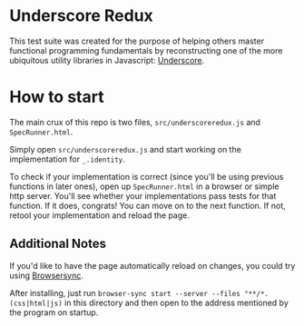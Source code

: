 # Underscore Redux
This test suite was created for the purpose of helping others master functional programming fundamentals by reconstructing one of the more ubiquitous utility libraries in Javascript: [Underscore](https://underscorejs.org/).

# How to start

The main crux of this repo is two files, `src/underscoreredux.js` and `SpecRunner.html`.

Simply open `src/underscoreredux.js` and start working on the implementation for `_.identity`.

To check if your implementation is correct (since you'll be using previous functions in later ones), open up `SpecRunner.html` in a browser or simple http server. You'll see whether your implementations pass tests for that function. If it does, congrats! You can move on to the next function. If not, retool your implementation and reload the page.

## Additional Notes
If you'd like to have the page automatically reload on changes, you could try using [Browsersync](https://www.browsersync.io/). 

After installing, just run `browser-sync start --server --files "**/*.(css|html|js)` in this directory and then open to the address mentioned by the program on startup.